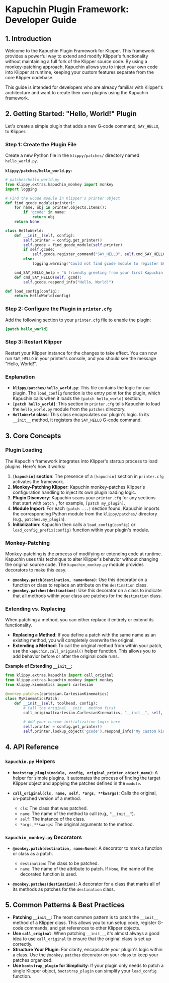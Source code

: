 # Kapuchin Plugin Framework: Developer Guide

## 1. Introduction

Welcome to the Kapuchin Plugin Framework for Klipper. This framework provides a powerful way to extend and modify Klipper's functionality without maintaining a full fork of the Klipper source code. By using a monkey-patching approach, Kapuchin allows you to inject your own code into Klipper at runtime, keeping your custom features separate from the core Klipper codebase.

This guide is intended for developers who are already familiar with Klipper's architecture and want to create their own plugins using the Kapuchin framework.

## 2. Getting Started: "Hello, World!" Plugin

Let's create a simple plugin that adds a new G-code command, `SAY_HELLO`, to Klipper.

### Step 1: Create the Plugin File

Create a new Python file in the `klippy/patches/` directory named `hello_world.py`.

**`klippy/patches/hello_world.py`:**
```python
# patches/hello_world.py
from klippy.extras.kapuchin_monkey import monkey
import logging

# Find the GCode module in Klipper's printer object
def find_gcode_module(printer):
    for name, obj in printer.objects.items():
        if 'gcode' in name:
            return obj
    return None

class HelloWorld:
    def __init__(self, config):
        self.printer = config.get_printer()
        self.gcode = find_gcode_module(self.printer)
        if self.gcode:
            self.gcode.register_command("SAY_HELLO", self.cmd_SAY_HELLO, desc=self.cmd_SAY_HELLO_help)
        else:
            logging.warning("Could not find gcode module to register SAY_HELLO")

    cmd_SAY_HELLO_help = "A friendly greeting from your first Kapuchin plugin"
    def cmd_SAY_HELLO(self, gcmd):
        self.gcode.respond_info("Hello, World!")

def load_config(config):
    return HelloWorld(config)
```

### Step 2: Configure the Plugin in `printer.cfg`

Add the following section to your `printer.cfg` file to enable the plugin:

```ini
[patch hello_world]
```

### Step 3: Restart Klipper

Restart your Klipper instance for the changes to take effect. You can now run `SAY_HELLO` in your printer's console, and you should see the message "Hello, World!".

### Explanation

*   **`klippy/patches/hello_world.py`**: This file contains the logic for our plugin. The `load_config` function is the entry point for the plugin, which Kapuchin calls when it loads the `[patch hello_world]` section.
*   **`[patch hello_world]`**: This section in `printer.cfg` tells Kapuchin to load the `hello_world.py` module from the `patches` directory.
*   **`HelloWorld` class**: This class encapsulates our plugin's logic. In its `__init__` method, it registers the `SAY_HELLO` G-code command.

## 3. Core Concepts

### Plugin Loading

The Kapuchin framework integrates into Klipper's startup process to load plugins. Here's how it works:

1.  **`[kapuchin]` section**: The presence of a `[kapuchin]` section in `printer.cfg` activates the framework.
2.  **Monkey-Patching Klipper**: Kapuchin monkey-patches Klipper's configuration handling to inject its own plugin loading logic.
3.  **Plugin Discovery**: Kapuchin scans your `printer.cfg` for any sections that start with `patch `, for example, `[patch my_plugin]`.
4.  **Module Import**: For each `[patch ...]` section found, Kapuchin imports the corresponding Python module from the `klippy/patches/` directory (e.g., `patches.my_plugin`).
5.  **Initialization**: Kapuchin then calls a `load_config(config)` or `load_config_prefix(config)` function within your plugin's module.

### Monkey-Patching

Monkey-patching is the process of modifying or extending code at runtime. Kapuchin uses this technique to alter Klipper's behavior without changing the original source code. The `kapuchin_monkey.py` module provides decorators to make this easy.

*   **`@monkey.patch(destination, name=None)`**: Use this decorator on a function or class to replace an attribute on the `destination` class.
*   **`@monkey.patches(destination)`**: Use this decorator on a class to indicate that all methods within your class are patches for the `destination` class.

### Extending vs. Replacing

When patching a method, you can either replace it entirely or extend its functionality.

*   **Replacing a Method**: If you define a patch with the same name as an existing method, you will completely overwrite the original.
*   **Extending a Method**: To call the original method from within your patch, use the `kapuchin.call_original()` helper function. This allows you to add behavior before or after the original code runs.

**Example of Extending `__init__`:**

```python
from klippy.extras.kapuchin import call_original
from klippy.extras.kapuchin_monkey import monkey
from klippy.kinematics import cartesian

@monkey.patches(cartesian.CartesianKinematics)
class MyKinematicsPatch:
    def __init__(self, toolhead, config):
        # Call the original __init__ method first
        call_original(cartesian.CartesianKinematics, "__init__", self, toolhead, config)
        
        # Add your custom initialization logic here
        self.printer = config.get_printer()
        self.printer.lookup_object('gcode').respond_info("My custom kinematics patch is loaded!")
```

## 4. API Reference

### `kapuchin.py` Helpers

*   **`bootstrap_plugin(module, config, original_printer_object_name)`**:
    A helper for simple plugins. It automates the process of finding the target Klipper object and applying the patches defined in the `module`.

*   **`call_original(cls, name, self, *args, **kwargs)`**:
    Calls the original, un-patched version of a method.
    *   `cls`: The class that was patched.
    *   `name`: The name of the method to call (e.g., `"__init__"`).
    *   `self`: The instance of the class.
    *   `*args`, `**kwargs`: The original arguments to the method.

### `kapuchin_monkey.py` Decorators

*   **`@monkey.patch(destination, name=None)`**:
    A decorator to mark a function or class as a patch.
    *   `destination`: The class to be patched.
    *   `name`: The name of the attribute to patch. If `None`, the name of the decorated function is used.

*   **`@monkey.patches(destination)`**:
    A decorator for a class that marks all of its methods as patches for the `destination` class.

## 5. Common Patterns & Best Practices

*   **Patching `__init__`**: The most common pattern is to patch the `__init__` method of a Klipper class. This allows you to run setup code, register G-code commands, and get references to other Klipper objects.
*   **Use `call_original`**: When patching `__init__`, it's almost always a good idea to use `call_original` to ensure that the original class is set up correctly.
*   **Structure Your Plugin**: For clarity, encapsulate your plugin's logic within a class. Use the `@monkey.patches` decorator on your class to keep your patches organized.
*   **Use `bootstrap_plugin` for Simplicity**: If your plugin only needs to patch a single Klipper object, `bootstrap_plugin` can simplify your `load_config` function.